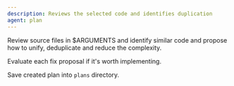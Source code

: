 ```yaml
---
description: Reviews the selected code and identifies duplication
agent: plan
---
```


Review source files in $ARGUMENTS and identify similar code and propose
how to unify, deduplicate and reduce the complexity.

Evaluate each fix proposal if it's worth implementing.

Save created plan into `plans` directory.
